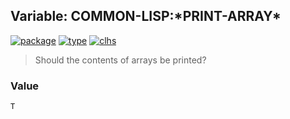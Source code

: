 ## Variable: COMMON-LISP:\*PRINT-ARRAY\*
[![package](https://img.shields.io/badge/Package-COMMON--LISP-5f9ea0.svg?style=social&colorA=999999)](../) [![type](https://img.shields.io/badge/Type-Variable-5f9ea0.svg?style=social&colorA=999999)](../#variable) [![clhs](https://img.shields.io/badge/CLHS-*PRINT--ARRAY*-5f9ea0.svg?style=social&colorA=999999)](http://www.lispworks.com/documentation/HyperSpec/Body/v_pr_ar.htm) 

> Should the contents of arrays be printed?

### Value
```
T
```
